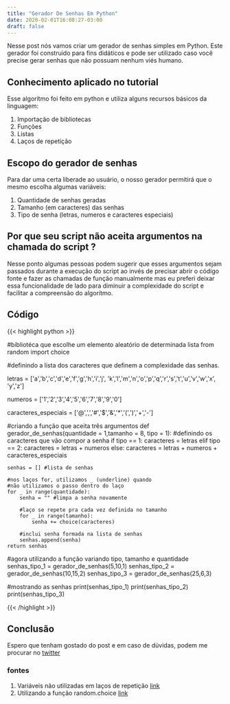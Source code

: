```yaml
---
title: "Gerador De Senhas Em Python"
date: 2020-02-01T16:08:27-03:00
draft: false
---
```


Nesse post nós vamos criar um gerador de senhas simples em Python. 
Este gerador foi construido para fins didáticos e pode ser utilizado caso você precise gerar senhas que não possuam nenhum viés humano.

## Conhecimento aplicado no tutorial
Esse algorítmo foi feito em python e utiliza alguns recursos básicos da linguagem:

1. Importação de bibliotecas
2. Funções
3. Listas
4. Laços de repetição

## Escopo do gerador de senhas

Para dar uma certa liberade ao usuário, o nosso gerador permitirá que o mesmo escolha algumas variáveis:

1. Quantidade de senhas geradas
2. Tamanho (em caracteres) das senhas
3. Tipo de senha (letras, numeros e caracteres especiais)

## Por que seu script não aceita argumentos na chamada do script ?

Nesse ponto algumas pessoas podem sugerir que esses argumentos sejam passados durante a execução do script ao invés de precisar abrir o código fonte e fazer as chamadas de função manualmente mas eu preferi deixar essa funcionalidade de lado para diminuir a complexidade do script e facilitar a compreensão do algorítmo.

## Código

{{< highlight python >}}

#bibliotéca que escolhe um elemento aleatório de determinada lista
from random import choice 

#definindo a lista dos caracteres que definem a complexidade das senhas. 

letras = ['a','b','c','d','e','f','g','h','i','j',
'k','l','m','n','o','p','q','r','s','t','u','v','w','x',
'y','z']

numeros = ['1','2','3','4','5','6','7','8','9','0']

caracteres_especiais = ['@',',','#','$','&','*','(',')','+','-']

#criando a função que aceita três argumentos
def gerador_de_senhas(quantidade = 1,tamanho = 8, tipo = 1):
    #definindo os caracteres que vão compor a senha
    if tipo == 1:
        caracteres = letras
    elif tipo == 2:
        caracteres = letras + numeros
    else:
        caracteres = letras + numeros + caracteres_especiais

    senhas = [] #lista de senhas

    #nos laços for, utilizamos _ (underline) quando 
    #não utilizamos o passo dentro do laço
    for _ in range(quantidade):
        senha = "" #limpa a senha novamente

        #laço se repete pra cada vez definida no tamanho
        for _ in range(tamanho):
            senha += choice(caracteres)

        #inclui senha formada na lista de senhas
        senhas.append(senha) 
    return senhas

#agora utilizando a função variando tipo, tamanho e quantidade
senhas_tipo_1 = gerador_de_senhas(5,10,1)
senhas_tipo_2 = gerador_de_senhas(10,15,2)
senhas_tipo_3 = gerador_de_senhas(25,6,3)

#mostrando as senhas
print(senhas_tipo_1)
print(senhas_tipo_2)
print(senhas_tipo_3)

{{< /highlight >}}

## Conclusão
Espero que tenham gostado do post e em caso de dúvidas, podem me procurar no [twitter](https://twitter.com/diegolinkk)


### fontes

1. Variáveis não utilizadas em laços de repetição [link](https://stackoverflow.com/questions/5477134/how-can-i-get-around-declaring-an-unused-variable-in-a-for-loop)
2. Utilizando a função random.choice [link](https://pynative.com/python-random-choice/)